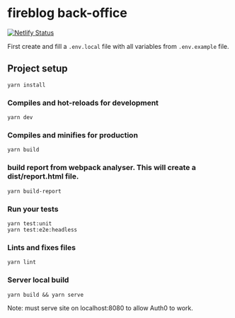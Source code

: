 # fireblog back-office

[![Netlify Status](https://api.netlify.com/api/v1/badges/a7a00840-fd9c-4d4c-97d1-d3c2de4903b0/deploy-status)](https://app.netlify.com/sites/fireblog-app-staging/deploys)

First create and fill a `.env.local` file with all variables from `.env.example` file.

## Project setup

```
yarn install
```

### Compiles and hot-reloads for development

```
yarn dev
```

### Compiles and minifies for production

```
yarn build
```

### build report from webpack analyser. This will create a dist/report.html file.

```
yarn build-report
```

### Run your tests

```
yarn test:unit
yarn test:e2e:headless
```

### Lints and fixes files

```
yarn lint
```

### Server local build

```
yarn build && yarn serve
```

Note: must serve site on localhost:8080 to allow Auth0 to work.
